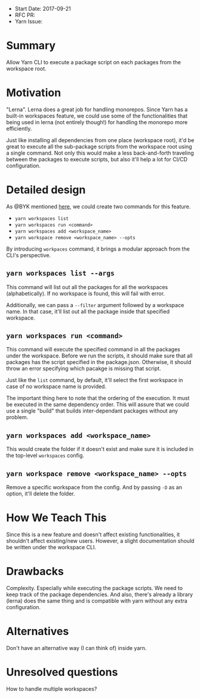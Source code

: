 * Start Date: 2017-09-21
* RFC PR:
* Yarn Issue:

# Summary

Allow Yarn CLI to execute a package script on each packages from the workspace root.

# Motivation

"Lerna". Lerna does a great job for handling monorepos. Since Yarn has a built-in
workspaces feature, we could use some of the functionalities that being used in
lerna (not entirely though!) for handling the monorepo more efficiently.

Just like installing all dependencies from one place (workspace root), it'd be great
to execute all the sub-package scripts from the workspace root using a single command.
Not only this would make a less back-and-forth traveling between the packages to
execute scripts, but also it'll help a lot for CI/CD configuration.

# Detailed design

As @BYK mentioned [here](https://github.com/yarnpkg/yarn/issues/4467#issuecomment-330873337),
we could create two commands for this feature.

* `yarn workspaces list`
* `yarn workspaces run <command>`
* `yarn workspaces add <workspace_name>`
* `yarn workspace remove <workspace_name> --opts`

By introducing `workpaces` command, it brings a modular approach from the CLI's perspective.

## `yarn workspaces list --args`

This command will list out all the packages for all the workspaces (alphabetically). If no workspace is found, this will fail with error.

Additionally, we can pass a `--filter` argument followed by a workspace name. In that case, it'll list out all the package inside that specified workspace.

## `yarn workspaces run <command>`

This command will execute the specified command in all the packages under the workspace. Before we run the scripts, it should make sure that all packages has the script specified in the package.json. Otherwise, it should throw an error specifying which pacakge is missing that script.

Just like the `list` command, by default, it'll select the first workspace in case of no workspace name is provided.

The important thing here to note that the ordering of the execution. It must be executed in the same dependency order. This will assure that we could use a single "build" that builds inter-dependant packages without any problem.

## `yarn workspaces add <workspace_name>`

This would create the folder if it doesn't exist and make sure it is included in the top-level `workspaces` config.

## `yarn workspace remove <workspace_name> --opts`

Remove a specific workspace from the config. And by passing `-D` as an option, it'll delete the folder.

# How We Teach This

Since this is a new feature and doesn't affect existing functionalities, it shouldn't affect existing/new users. However, a slight documentation should be written under the workspace CLI.

# Drawbacks

Complexity. Especially while executing the package scripts. We need to keep track of the package dependencies. And also, there's already a library (lerna) does the same thing and is compatible with yarn without any extra configuration.

# Alternatives

Don't have an alternative way (I can think of) inside yarn.

# Unresolved questions

How to handle multiple workspaces?
